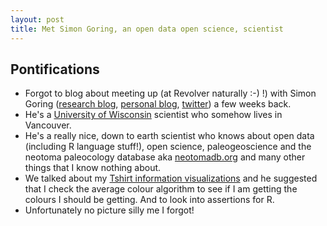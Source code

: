 ```yaml
---
layout: post
title: Met Simon Goring, an open data open science, scientist
---
```

## Pontifications

* Forgot to blog about meeting up (at Revolver naturally :-) !)  with Simon Goring ([research blog](https://downwithtime.wordpress.com/), [personal blog](http://www.goring.org/), [twitter](https://twitter.com/sjGoring)) a few weeks back.
* He's a [University of Wisconsin](http://www.geography.wisc.edu/faculty/williams/lab/people.html) scientist who somehow lives in Vancouver.
* He's a really nice, down to earth scientist who knows about open data (including R language stuff!), open science, paleogeoscience and the neotoma paleocology database aka [neotomadb.org](http://neotomadb.org/) and many other things that I know nothing about.
* We talked about my [Tshirt information visualizations](https://flickr.com/roland/tags/infoviz) and he suggested that I check the average colour algorithm to see if I am getting the colours I should be getting. And to look into assertions for R.
* Unfortunately no picture silly me I forgot!
